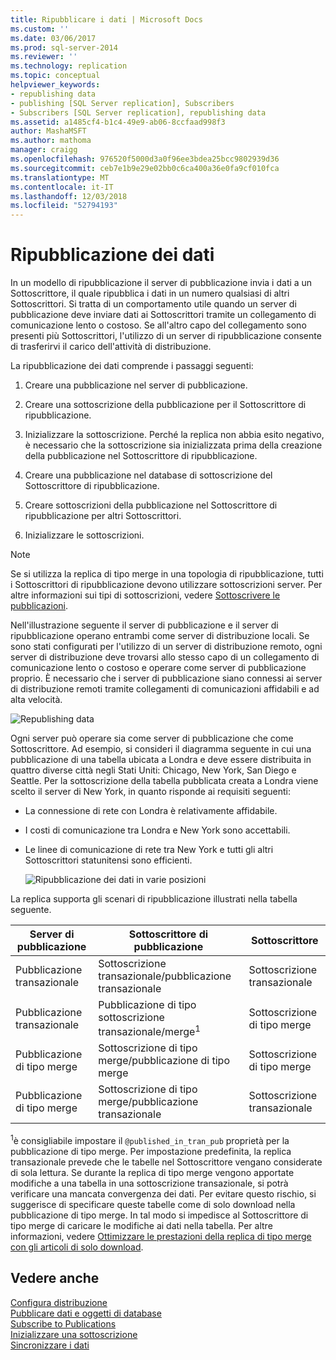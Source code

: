 ```yaml
---
title: Ripubblicare i dati | Microsoft Docs
ms.custom: ''
ms.date: 03/06/2017
ms.prod: sql-server-2014
ms.reviewer: ''
ms.technology: replication
ms.topic: conceptual
helpviewer_keywords:
- republishing data
- publishing [SQL Server replication], Subscribers
- Subscribers [SQL Server replication], republishing data
ms.assetid: a1485cf4-b1c4-49e9-ab06-8ccfaad998f3
author: MashaMSFT
ms.author: mathoma
manager: craigg
ms.openlocfilehash: 976520f5000d3a0f96ee3bdea25bcc9802939d36
ms.sourcegitcommit: ceb7e1b9e29e02bb0c6ca400a36e0fa9cf010fca
ms.translationtype: MT
ms.contentlocale: it-IT
ms.lasthandoff: 12/03/2018
ms.locfileid: "52794193"
---
```

# <a name="republish-data"></a>Ripubblicazione dei dati
  In un modello di ripubblicazione il server di pubblicazione invia i dati a un Sottoscrittore, il quale ripubblica i dati in un numero qualsiasi di altri Sottoscrittori. Si tratta di un comportamento utile quando un server di pubblicazione deve inviare dati ai Sottoscrittori tramite un collegamento di comunicazione lento o costoso. Se all'altro capo del collegamento sono presenti più Sottoscrittori, l'utilizzo di un server di ripubblicazione consente di trasferirvi il carico dell'attività di distribuzione.  
  
 La ripubblicazione dei dati comprende i passaggi seguenti:  
  
1.  Creare una pubblicazione nel server di pubblicazione.  
  
2.  Creare una sottoscrizione della pubblicazione per il Sottoscrittore di ripubblicazione.  
  
3.  Inizializzare la sottoscrizione. Perché la replica non abbia esito negativo, è necessario che la sottoscrizione sia inizializzata prima della creazione della pubblicazione nel Sottoscrittore di ripubblicazione.  
  
4.  Creare una pubblicazione nel database di sottoscrizione del Sottoscrittore di ripubblicazione.  
  
5.  Creare sottoscrizioni della pubblicazione nel Sottoscrittore di ripubblicazione per altri Sottoscrittori.  
  
6.  Inizializzare le sottoscrizioni.  
  
> [!NOTE]  
>  Se si utilizza la replica di tipo merge in una topologia di ripubblicazione, tutti i Sottoscrittori di ripubblicazione devono utilizzare sottoscrizioni server. Per altre informazioni sui tipi di sottoscrizioni, vedere [Sottoscrivere le pubblicazioni](subscribe-to-publications.md).  
  
 Nell'illustrazione seguente il server di pubblicazione e il server di ripubblicazione operano entrambi come server di distribuzione locali. Se sono stati configurati per l'utilizzo di un server di distribuzione remoto, ogni server di distribuzione deve trovarsi allo stesso capo di un collegamento di comunicazione lento o costoso e operare come server di pubblicazione proprio. È necessario che i server di pubblicazione siano connessi ai server di distribuzione remoti tramite collegamenti di comunicazioni affidabili e ad alta velocità.  
  
 ![Republishing data](media/repl-06a.gif "Republishing data")  
  
 Ogni server può operare sia come server di pubblicazione che come Sottoscrittore. Ad esempio, si consideri il diagramma seguente in cui una pubblicazione di una tabella ubicata a Londra e deve essere distribuita in quattro diverse città negli Stati Uniti: Chicago, New York, San Diego e Seattle. Per la sottoscrizione della tabella pubblicata creata a Londra viene scelto il server di New York, in quanto risponde ai requisiti seguenti:  
  
-   La connessione di rete con Londra è relativamente affidabile.  
  
-   I costi di comunicazione tra Londra e New York sono accettabili.  
  
-   Le linee di comunicazione di rete tra New York e tutti gli altri Sottoscrittori statunitensi sono efficienti.  
  
     ![Ripubblicazione dei dati in varie posizioni](media/repl-06.gif "Ripubblicazione dei dati in varie posizioni")  
  
 La replica supporta gli scenari di ripubblicazione illustrati nella tabella seguente.  
  
|Server di pubblicazione|Sottoscrittore di pubblicazione|Sottoscrittore|  
|---------------|---------------------------|----------------|  
|Pubblicazione transazionale|Sottoscrizione transazionale/pubblicazione transazionale|Sottoscrizione transazionale|  
|Pubblicazione transazionale|Pubblicazione di tipo sottoscrizione transazionale/merge<sup>1</sup>|Sottoscrizione di tipo merge|  
|Pubblicazione di tipo merge|Sottoscrizione di tipo merge/pubblicazione di tipo merge|Sottoscrizione di tipo merge|  
|Pubblicazione di tipo merge|Sottoscrizione di tipo merge/pubblicazione transazionale|Sottoscrizione transazionale|  
  
 <sup>1</sup>è consigliabile impostare il `@published_in_tran_pub` proprietà per la pubblicazione di tipo merge. Per impostazione predefinita, la replica transazionale prevede che le tabelle nel Sottoscrittore vengano considerate di sola lettura. Se durante la replica di tipo merge vengono apportate modifiche a una tabella in una sottoscrizione transazionale, si potrà verificare una mancata convergenza dei dati. Per evitare questo rischio, si suggerisce di specificare queste tabelle come di solo download nella pubblicazione di tipo merge. In tal modo si impedisce al Sottoscrittore di tipo merge di caricare le modifiche ai dati nella tabella. Per altre informazioni, vedere [Ottimizzare le prestazioni della replica di tipo merge con gli articoli di solo download](merge/optimize-merge-replication-performance-with-download-only-articles.md).  
  
## <a name="see-also"></a>Vedere anche  
 [Configura distribuzione](configure-distribution.md)   
 [Pubblicare dati e oggetti di database](publish/publish-data-and-database-objects.md)   
 [Subscribe to Publications](subscribe-to-publications.md)   
 [Inizializzare una sottoscrizione](initialize-a-subscription.md)   
 [Sincronizzare i dati](synchronize-data.md)  
  
  
